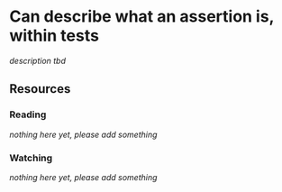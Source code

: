 # Can describe what an assertion is, within tests
_description tbd_
## Resources
### Reading
_nothing here yet, please add something_
### Watching
_nothing here yet, please add something_
